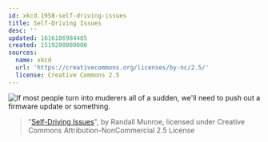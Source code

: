 ```yaml
---
id: xkcd.1958-self-driving-issues
title: Self-Driving Issues
desc: ''
updated: 1616186984485
created: 1519200000000
sources:
  name: xkcd
  url: 'https://creativecommons.org/licenses/by-nc/2.5/'
  license: Creative Commons 2.5
---
```

![If most people turn into muderers all of a sudden, we'll need to push out a firmware update or something.](https://imgs.xkcd.com/comics/self_driving_issues.png)
> "[Self-Driving Issues](https://xkcd.com/1958/)", by Randall Munroe, licensed under Creative Commons Attribution-NonCommercial 2.5 License

